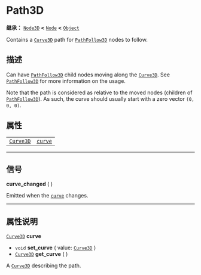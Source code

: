<!-- ⚠ 请勿编辑本文件 ⚠ -->
<!-- 本文档使用脚本从 WeDot 引擎源码仓库生成。 -->
<!-- 生成脚本：https://github.com/WeDot-Engine/WeDot/tree/master/doc/tools/make_md.py； -->
<!-- 原文件：https://github.com/WeDot-Engine/WeDot/tree/master/doc/classes/Path3D.xml。 -->

<div id="_class_path3d"></div>

# Path3D

**继承：** [`Node3D`](class_node3d.md) **<** [`Node`](class_node.md) **<** [`Object`](class_object.md)

Contains a [`Curve3D`](class_curve3d.md) path for [`PathFollow3D`](class_pathfollow3d.md) nodes to follow.

## 描述

Can have [`PathFollow3D`](class_pathfollow3d.md) child nodes moving along the [`Curve3D`](class_curve3d.md). See [`PathFollow3D`](class_pathfollow3d.md) for more information on the usage.

Note that the path is considered as relative to the moved nodes (children of [`PathFollow3D`](class_pathfollow3d.md)). As such, the curve should usually start with a zero vector `(0, 0, 0)`.

## 属性

|||
|:-:|:--|
| [`Curve3D`](class_curve3d.md) | [`curve`](class_path3d.md#class_path3d_property_curve) |

<!-- rst-class:: classref-section-separator -->

---

## 信号

<div id="_class_class_path3d_signal_curve_changed"></div>

**curve_changed** ( ) <div id="class_path3d_signal_curve_changed"></div>

Emitted when the [`curve`](class_path3d.md#class_path3d_property_curve) changes.

<!-- rst-class:: classref-section-separator -->

---

## 属性说明

<div id="_class_path3d_property_curve"></div>

[`Curve3D`](class_curve3d.md) **curve** <div id="class_path3d_property_curve"></div>

- `void` **set_curve** ( value: [`Curve3D`](class_curve3d.md) )
- [`Curve3D`](class_curve3d.md) **get_curve** ( )

A [`Curve3D`](class_curve3d.md) describing the path.

[^virtual]: 本方法通常需要用户覆盖才能生效。
[^const]: 本方法无副作用，不会修改该实例的任何成员变量。
[^vararg]: 本方法除了能接受在此处描述的参数外，还能够继续接受任意数量的参数。
[^constructor]: 本方法用于构造某个类型。
[^static]: 调用本方法无需实例，可直接使用类名进行调用。
[^operator]: 本方法描述的是使用本类型作为左操作数的有效运算符。
[^bitfield]: 这个值是由下列位标志构成位掩码的整数。
[^void]: 无返回值。
